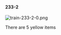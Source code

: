 #### 233-2
![train-233-2-0.png](https://github.com/lil-lab/nlvr/raw/master/nlvr/train/images/24/train-233-2-0.png "train-233-2-0.png")

There are 5 yellow items